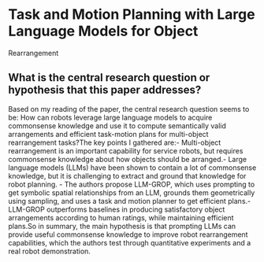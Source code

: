 # Task and Motion Planning with Large Language Models for Object
  Rearrangement

## What is the central research question or hypothesis that this paper addresses?

Based on my reading of the paper, the central research question seems to be: How can robots leverage large language models to acquire commonsense knowledge and use it to compute semantically valid arrangements and efficient task-motion plans for multi-object rearrangement tasks?The key points I gathered are:- Multi-object rearrangement is an important capability for service robots, but requires commonsense knowledge about how objects should be arranged.- Large language models (LLMs) have been shown to contain a lot of commonsense knowledge, but it is challenging to extract and ground that knowledge for robot planning. - The authors propose LLM-GROP, which uses prompting to get symbolic spatial relationships from an LLM, grounds them geometrically using sampling, and uses a task and motion planner to get efficient plans.- LLM-GROP outperforms baselines in producing satisfactory object arrangements according to human ratings, while maintaining efficient plans.So in summary, the main hypothesis is that prompting LLMs can provide useful commonsense knowledge to improve robot rearrangement capabilities, which the authors test through quantitative experiments and a real robot demonstration.
